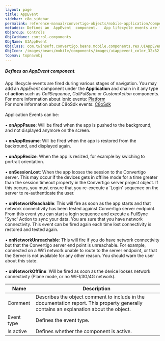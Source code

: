 ```yaml
---
layout: page
title: AppEvent
sidebar: c8o_sidebar
permalink: reference-manual/convertigo-objects/mobile-application/components/control-components/appevent/
metadesc: Defines an  AppEvent  component.   App lifecycle events are fired during various stages of navigation. You may add an  AppEvent  component under the  
ObjGroup: Controls
ObjCatName: control-components
ObjName: UIAppEvent
ObjClass: com.twinsoft.convertigo.beans.mobile.components.res.UIAppEvent
ObjIcon: /images/beans/mobile/components/images/uiappevent_color_32x32.png
topnav: topnavobj
---
```

##### Defines an <i>AppEvent</i> component. <br/>

 App lifecycle events are fired during various stages of navigation. You may add an <i>AppEvent</i> component under the <b>Application</b> and chain in it any type of <b>action</b> such as <i>CallSequence</i>, <i>CallFulSync</i> or <i>CustomAction</i> components.<br/>
For more information about Ionic events: <a href='https://ionicframework.com/docs/v3/api/platform/Platform/' target='_blank'>Platform</a><br/>
For more information about C8oSdk events: <a href='../../../../../reference-manual/convertigo-mbaas-server/convertigo-client-sdk/' target='_blank'>C8oSdk</a><br /><br />Application Events can be:<br /><br />• <b>onAppPause</b>: Will be fired when the app is pushed to the background, and not displayed anymore on the screen.<br /><br />• <b>onAppResume</b>: Will be fired when the app is restored from the backround, and displayed again.<br /><br />• <b>onAppResize</b>: When the app is resized, for example by swiching to portrait orientation.<br /><br />• <b>onSessionLost</b>: When the app looses the session to the Convertigo server. This may occur if the devices gets in offline mode for a time greater than the session timeout property in the Convertigo server project object. If this occurs, you must ensure that you re-execute a 'Login' sequence on the server to re-authenticate the user.<br /><br />• <b>onNetworkReachable</b>: This will fire as soon as the app starts and that network connectivity has been tested against Convertigo server endpoint. From this event you can start a login sequence and execute a FullSync 'Sync' Action to sync your data. You are sure that you have network connectivity. This event can be fired again each time lost connectivity is restored and tested again.<br /><br />• <b>onNetworkUnreachable</b>: This will fire if you do have network connectivity but that the Convertigo server  end point is unreachable. For example, connected on a Wifi network unable to route to the server endpoint, or that the Server is not available for any other reason. You should warn the user about this state.<br /><br />• <b>onNetworkOffline</b>: Will be fired as soon as the device looses network connectivity (Plane mode, or no WIFI/3G/4G network).

Name | Description 
--- | ---
Comment | Describes the object comment to include in the documentation report.  This property generally contains an explanation about the object. 
Event type | Defines the event type.  
Is active | Defines whether the component is active. 

